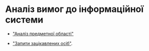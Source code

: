 # Аналіз вимог до інформаційної системи

 - ["Аналіз предметної області"](../requirements/state-of-the-art.md)
 
 - ["Запити зацікавлених осіб"](../requirements/stakeholders-needs.md).
